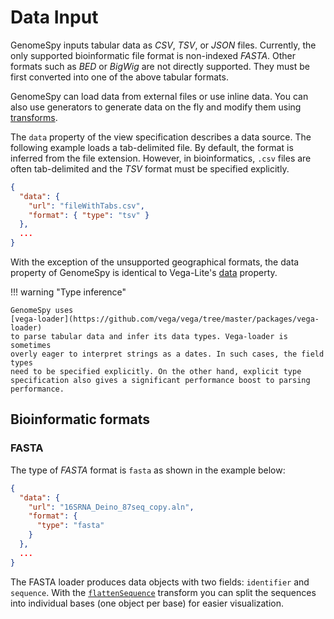 # Data Input

GenomeSpy inputs tabular data as _CSV_, _TSV_, or _JSON_ files. Currently, the
only supported bioinformatic file format is non-indexed _FASTA_. Other formats
such as _BED_ or _BigWig_ are not directly supported. They must be first
converted into one of the above tabular formats.

GenomeSpy can load data from external files or use inline data. You
can also use generators to generate data on the fly and modify them using
[transforms](transform/index.md).

The `data` property of the view specification describes a data source. The
following example loads a tab-delimited file. By default, the format is
inferred from the file extension. However, in bioinformatics, `.csv` files
are often tab-delimited and the _TSV_ format must be specified explicitly.

```json
{
  "data": {
    "url": "fileWithTabs.csv",
    "format": { "type": "tsv" }
  },
  ...
}
```

With the exception of the unsupported geographical formats, the data property of
GenomeSpy is identical to Vega-Lite's
[data](https://vega.github.io/vega-lite/docs/data.html) property.

!!! warning "Type inference"

    GenomeSpy uses
    [vega-loader](https://github.com/vega/vega/tree/master/packages/vega-loader)
    to parse tabular data and infer its data types. Vega-loader is sometimes
    overly eager to interpret strings as a dates. In such cases, the field types
    need to be specified explicitly. On the other hand, explicit type
    specification also gives a significant performance boost to parsing
    performance.

## Bioinformatic formats

### FASTA

The type of _FASTA_ format is `fasta` as shown in the example below:

```json
{
  "data": {
    "url": "16SRNA_Deino_87seq_copy.aln",
    "format": {
      "type": "fasta"
    }
  },
  ...
}
```

The FASTA loader produces data objects with two fields: `identifier` and
`sequence`. With the [`flattenSequence`](transform/flatten-sequence.md)
transform you can split the sequences into individual bases (one object per
base) for easier visualization.
